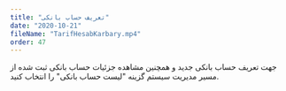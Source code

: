 ```yaml
---
title: "تعریف حساب بانکی"
date: "2020-10-21"
fileName: "TarifHesabKarbary.mp4"
order: 47
---
```


جهت تعریف حساب بانکی جدید و همچنین مشاهده جزئیات حساب بانکی ثبت شده از مسیر مدیریت سیستم گزینه "لیست حساب بانکی" را انتخاب کنید.
